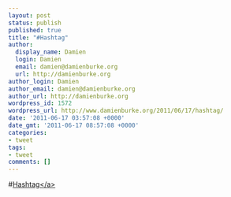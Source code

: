```yaml
---
layout: post
status: publish
published: true
title: "#Hashtag"
author:
  display_name: Damien
  login: Damien
  email: damien@damienburke.org
  url: http://damienburke.org
author_login: Damien
author_email: damien@damienburke.org
author_url: http://damienburke.org
wordpress_id: 1572
wordpress_url: http://www.damienburke.org/2011/06/17/hashtag/
date: '2011-06-17 03:57:08 +0000'
date_gmt: '2011-06-17 08:57:08 +0000'
categories:
- tweet
tags:
- tweet
comments: []
---
```

<p>#<a href="http:&#47;&#47;search.twitter.com&#47;search?q=%23Hashtag" class="aktt_hashtag">Hashtag<&#47;a></p>
